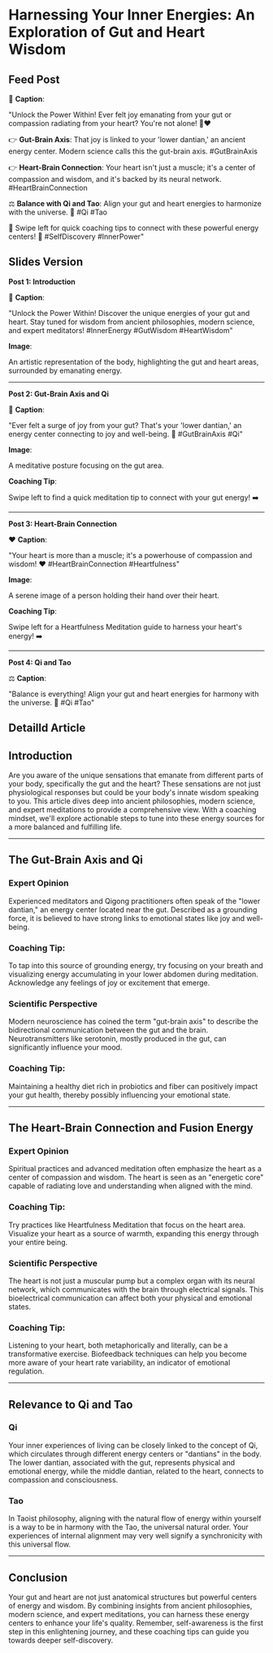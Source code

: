 # Harnessing Your Inner Energies: An Exploration of Gut and Heart Wisdom

## Feed Post

🌟 **Caption**:

"Unlock the Power Within! Ever felt joy emanating from your gut or compassion radiating from your heart? You're not alone! 🌿❤️

👉 **Gut-Brain Axis**: That joy is linked to your 'lower dantian,' an ancient energy center. Modern science calls this the gut-brain axis. #GutBrainAxis

👉 **Heart-Brain Connection**: Your heart isn't just a muscle; it's a center of compassion and wisdom, and it's backed by its neural network. #HeartBrainConnection

⚖️ **Balance with Qi and Tao**: Align your gut and heart energies to harmonize with the universe. 🌌 #Qi #Tao

🔮 Swipe left for quick coaching tips to connect with these powerful energy centers! 🌈 #SelfDiscovery #InnerPower"

## Slides Version

**Post 1: Introduction**

🌟 **Caption**:

"Unlock the Power Within! Discover the unique energies of your gut and heart. Stay tuned for wisdom from ancient philosophies, modern science, and expert meditators! #InnerEnergy #GutWisdom #HeartWisdom"

**Image**:

An artistic representation of the body, highlighting the gut and heart areas, surrounded by emanating energy.

---

**Post 2: Gut-Brain Axis and Qi**

🌿 **Caption**:

"Ever felt a surge of joy from your gut? That's your 'lower dantian,' an energy center connecting to joy and well-being. 🌈 #GutBrainAxis #Qi"

**Image**:

A meditative posture focusing on the gut area.

**Coaching Tip**:

Swipe left to find a quick meditation tip to connect with your gut energy! ➡️

---

**Post 3: Heart-Brain Connection**

❤️ **Caption**:

"Your heart is more than a muscle; it's a powerhouse of compassion and wisdom! ❤️ #HeartBrainConnection #Heartfulness"

**Image**:

A serene image of a person holding their hand over their heart.

**Coaching Tip**:

Swipe left for a Heartfulness Meditation guide to harness your heart's energy! ➡️

---

**Post 4: Qi and Tao**

⚖️ **Caption**:

"Balance is everything! Align your gut and heart energies for harmony with the universe. 🌌 #Qi #Tao"

## Detailld Article

## **Introduction**

Are you aware of the unique sensations that emanate from different parts of your body, specifically the gut and the heart? These sensations are not just physiological responses but could be your body's innate wisdom speaking to you. This article dives deep into ancient philosophies, modern science, and expert meditations to provide a comprehensive view. With a coaching mindset, we'll explore actionable steps to tune into these energy sources for a more balanced and fulfilling life.

---

## **The Gut-Brain Axis and Qi**

### **Expert Opinion**

Experienced meditators and Qigong practitioners often speak of the "lower dantian," an energy center located near the gut. Described as a grounding force, it is believed to have strong links to emotional states like joy and well-being.

### Coaching Tip:

To tap into this source of grounding energy, try focusing on your breath and visualizing energy accumulating in your lower abdomen during meditation. Acknowledge any feelings of joy or excitement that emerge.

### **Scientific Perspective**

Modern neuroscience has coined the term "gut-brain axis" to describe the bidirectional communication between the gut and the brain. Neurotransmitters like serotonin, mostly produced in the gut, can significantly influence your mood.

### Coaching Tip:

Maintaining a healthy diet rich in probiotics and fiber can positively impact your gut health, thereby possibly influencing your emotional state.

---

## **The Heart-Brain Connection and Fusion Energy**

### **Expert Opinion**

Spiritual practices and advanced meditation often emphasize the heart as a center of compassion and wisdom. The heart is seen as an "energetic core" capable of radiating love and understanding when aligned with the mind.

### Coaching Tip:

Try practices like Heartfulness Meditation that focus on the heart area. Visualize your heart as a source of warmth, expanding this energy through your entire being.

### **Scientific Perspective**

The heart is not just a muscular pump but a complex organ with its neural network, which communicates with the brain through electrical signals. This bioelectrical communication can affect both your physical and emotional states.

### Coaching Tip:

Listening to your heart, both metaphorically and literally, can be a transformative exercise. Biofeedback techniques can help you become more aware of your heart rate variability, an indicator of emotional regulation.

---

## **Relevance to Qi and Tao**

### **Qi**

Your inner experiences of living can be closely linked to the concept of Qi, which circulates through different energy centers or "dantians" in the body. The lower dantian, associated with the gut, represents physical and emotional energy, while the middle dantian, related to the heart, connects to compassion and consciousness.

### **Tao**

In Taoist philosophy, aligning with the natural flow of energy within yourself is a way to be in harmony with the Tao, the universal natural order. Your experiences of internal alignment may very well signify a synchronicity with this universal flow.

---

## **Conclusion**

Your gut and heart are not just anatomical structures but powerful centers of energy and wisdom. By combining insights from ancient philosophies, modern science, and expert meditations, you can harness these energy centers to enhance your life's quality. Remember, self-awareness is the first step in this enlightening journey, and these coaching tips can guide you towards deeper self-discovery.